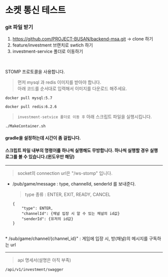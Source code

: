 # 소켓 통신 테스트

### git 파일 받기
1. https://github.com/PROJECT-BUSAN/backend-msa.git -> clone 하기
2. feature/investment 브랜치로 swtich 하기
3. investment-service 폴더로 이동하기

<br>

STOMP 프로토콜을 사용합니다.

> 먼저 mysql 과 redis 이미지를 받아야 합니다.<br>
> 아래 코드를 순서대로 입력해서 이미지를 다운로드 해주세요.


```
docker pull mysql:5.7
```

```
docker pull redis:6.2.6
```


> `investment-setvice 폴더로 이동 후` 아래 스크립트 파일을 실행시킵니다.


```
./MakeContainer.sh
```

#### gradle을 설정하는데 시간이 좀 걸립니다. 
#### 스크립트 파일 내부의 명령어를 하나씩 실행해도 무방합니다. 하나씩 실행할 경우 실행 로그를 볼 수 있습니다.(윈도우만 해당)


<hr>


> socket의 connection url은 "/ws-stomp" 입니다.


* /pub/game/message : type, channelId, senderId 를 보내준다.
    > type 종류 : ENTER, EXIT, READY, CANCEL
    ```
    {
        "type": ENTER,
        "channelId": {채널 입장 시 알 수 있는 채널의 id값}
        "senderId": {유저의 id값}
    }
    ```
 <br>
* /sub/game/channel/{channel_id}" : 게임에 입장 시, 방(채널)의 메시지를 구독하는 url

<hr>

> api 명세서(설명은 아직 부족)
```
/api/v1/investment/swagger
```